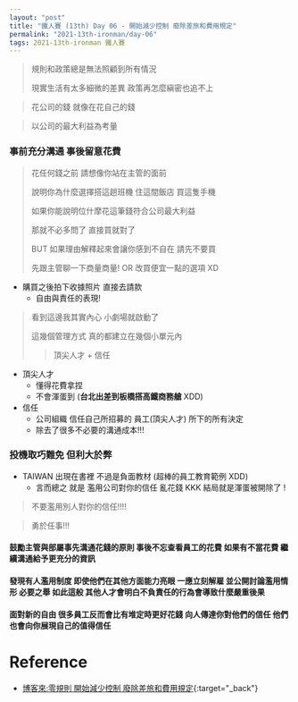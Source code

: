 ```yaml
---
layout: "post"
title: "鐵人賽 (13th) Day 06 - 開始減少控制 廢除差旅和費用規定"
permalink: "2021-13th-ironman/day-06"
tags: 2021-13th-ironman 鐵人賽
---
```


> 規則和政策總是無法照顧到所有情況
>
> 現實生活有太多細微的差異 政策再怎麼縝密也追不上

> 花公司的錢 就像在花自己的錢

> 以公司的最大利益為考量

### 事前充分溝通 事後留意花費

> 花任何錢之前 請想像你站在主管的面前
>
> 說明你為什麼選擇搭這趟班機 住這間飯店 買這隻手機
>
> 如果你能說明位什摩花這筆錢符合公司最大利益
>
> 那就不必多問了 直接買就對了
>
> BUT 如果理由解釋起來會讓你感到不自在 請先不要買
>
> 先跟主管聊一下商量商量! OR 改買便宜一點的選項 XD

- 購買之後拍下收據照片 直接去請款
  - 自由與責任的表現!

> 看到這邊我其實內心 小劇場就啟動了
>
> 這幾個管理方式 真的都建立在幾個小單元內
>
> > 頂尖人才 + 信任

- 頂尖人才
  - 懂得花費拿捏
  - 不會渾蛋到 (**台北出差到板橋搭高鐵商務艙** XDD)
- 信任
  - 公司組織 信任自己所招募的 員工(頂尖人才) 所下的所有決定
  - 除去了很多不必要的溝通成本!!!

### 投機取巧難免 但利大於弊

- TAIWAN 出現在書裡 不過是負面教材 (超棒的員工教育範例 XDD)
  - 言而總之 就是 濫用公司對你的信任 亂花錢 KKK 結局就是渾蛋被開除了 !

> 不要濫用別人對你的信任!!!!

> 勇於任事!!!

#### 鼓勵主管與部屬事先溝通花錢的原則 事後不忘查看員工的花費 如果有不當花費 繼續溝通給予更充分的資訊

#### 發現有人濫用制度 即使他們在其他方面能力亮眼 一應立刻解雇 並公開討論濫用情形 必要之舉 如此這般 其他人才會明白不負責任的行為會導致什麼嚴重後果

#### 面對新的自由 很多員工反而會比有堆定時更好花錢 向人傳達你對他們的信任 他們也會向你展現自己的值得信任

# Reference

- [博客來:零規則 開始減少控制 廢除差旅和費用規定](https://www.books.com.tw/products/0010873975?sloc=main){:target="\_back"}
